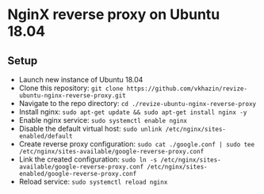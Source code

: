 # NginX reverse proxy on Ubuntu 18.04

## Setup

* Launch new instance of Ubuntu 18.04
* Clone this repository: `git clone https://github.com/vkhazin/revize-ubuntu-nginx-reverse-proxy.git`
* Navigate to the repo directory: `cd ./revize-ubuntu-nginx-reverse-proxy`
* Install nginx: `sudo apt-get update && sudo apt-get install nginx -y`
* Enable nginx service: `sudo systemctl enable nginx`
* Disable the default virtual host: `sudo unlink /etc/nginx/sites-enabled/default`
* Create reverse proxy configuration: `sudo cat ./google.conf | sudo tee /etc/nginx/sites-available/google-reverse-proxy.conf`
* Link the created configuration: 
`sudo ln -s /etc/nginx/sites-available/google-reverse-proxy.conf /etc/nginx/sites-enabled/google-reverse-proxy.conf`
* Reload service: `sudo systemctl reload nginx`
